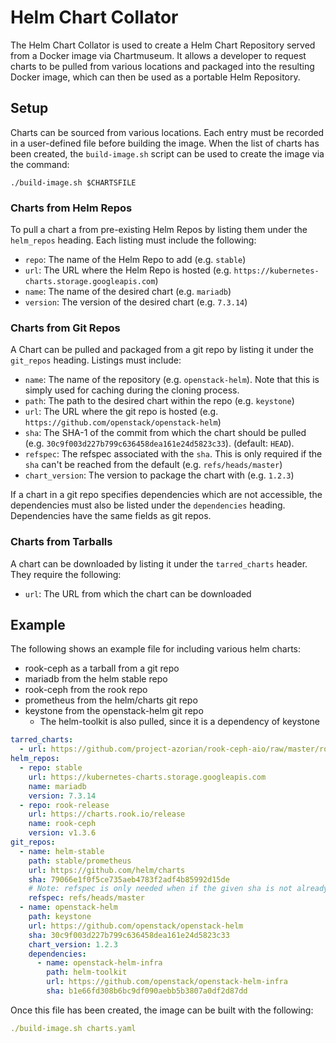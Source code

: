 # Helm Chart Collator

The Helm Chart Collator is used to create a Helm Chart Repository served from a Docker
image via Chartmuseum. It allows a developer to request charts to be pulled from various
locations and packaged into the resulting Docker image, which can then be used as a
portable Helm Repository.

## Setup

Charts can be sourced from various locations. Each entry must be recorded in a
user-defined file before building the image. When the list of charts has been created,
the `build-image.sh` script can be used to create the image via the command:

```shell
./build-image.sh $CHARTSFILE
```

### Charts from Helm Repos

To pull a chart a from pre-existing Helm Repos by listing them under the `helm_repos`
heading. Each listing must include the following:

* `repo`: The name of the Helm Repo to add (e.g. `stable`)
* `url`: The URL where the Helm Repo is hosted (e.g. `https://kubernetes-charts.storage.googleapis.com`)
* `name`: The name of the desired chart (e.g. `mariadb`)
* `version`: The version of the desired chart (e.g. `7.3.14`)

### Charts from Git Repos

A Chart can be pulled and packaged from a git repo by listing it under the `git_repos`
heading. Listings must include:

* `name`: The name of the repository (e.g. `openstack-helm`). Note that this is simply
  used for caching during the cloning process.
* `path`: The path to the desired chart within the repo (e.g. `keystone`)
* `url`: The URL where the git repo is hosted (e.g. `https://github.com/openstack/openstack-helm`)
* `sha`: The SHA-1 of the commit from which the chart should be pulled (e.g. `30c9f003d227b799c636458dea161e24d5823c33`). (default: `HEAD`).
* `refspec`: The refspec associated with the `sha`. This is only required if the `sha`
  can't be reached from the default (e.g. `refs/heads/master`)
* `chart_version`: The version to package the chart with (e.g. `1.2.3`)

If a chart in a git repo specifies dependencies which are not accessible, the
dependencies must also be listed under the `dependencies` heading. Dependencies have the
same fields as git repos.

### Charts from Tarballs

A chart can be downloaded by listing it under the `tarred_charts` header. They
require the following:

* `url`: The URL from which the chart can be downloaded

## Example

The following shows an example file for including various helm charts:

* rook-ceph as a tarball from a git repo
* mariadb from the helm stable repo
* rook-ceph from the rook repo
* prometheus from the helm/charts git repo
* keystone from the openstack-helm git repo
  * The helm-toolkit is also pulled, since it is a dependency of keystone

```yaml
tarred_charts:
  - url: https://github.com/project-azorian/rook-ceph-aio/raw/master/rook-ceph-aio/charts/rook-ceph-0.0.1.tgz
helm_repos:
  - repo: stable
    url: https://kubernetes-charts.storage.googleapis.com
    name: mariadb
    version: 7.3.14
  - repo: rook-release
    url: https://charts.rook.io/release
    name: rook-ceph
    version: v1.3.6
git_repos:
  - name: helm-stable
    path: stable/prometheus
    url: https://github.com/helm/charts
    sha: 79066e1f0f5ce735aeb4783f2adf4b85992d15de
    # Note: refspec is only needed when if the given sha is not already available
    refspec: refs/heads/master
  - name: openstack-helm
    path: keystone
    url: https://github.com/openstack/openstack-helm
    sha: 30c9f003d227b799c636458dea161e24d5823c33
    chart_version: 1.2.3
    dependencies:
      - name: openstack-helm-infra
        path: helm-toolkit
        url: https://github.com/openstack/openstack-helm-infra
        sha: b1e66fd308b6bc9df090aebb5b3807a0df2d87dd
```

Once this file has been created, the image can be built with the following:

```yaml
./build-image.sh charts.yaml
```
